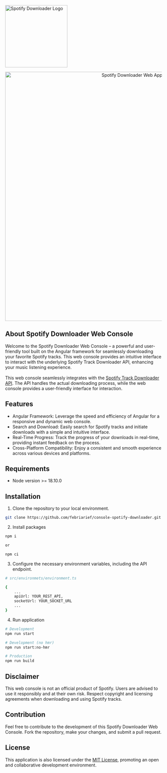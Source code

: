<img src="https://res.cloudinary.com/idevart/image/upload/v1701009610/images/wguilqxxbiya9fjtibtr.png" width="200" alt="Spotify Downloader Logo">

<p align="center">
<img src="https://res.cloudinary.com/idevart/image/upload/v1701012749/images/vcxwab3d5intbygulfyy.png" width="800" alt="Spotify Downloader Web App">
</p>


## About Spotify Downloader Web Console

Welcome to the Spotify Downloader Web Console – a powerful and user-friendly tool built on the Angular framework for seamlessly downloading your favorite Spotify tracks. This web console provides an intuitive interface to interact with the underlying Spotify Track Downloader API, enhancing your music listening experience.<br/></br>
This web console seamlessly integrates with the [Spotify Track Downloader API](https://github.com/febriarief/api-spotify-downloader). The API handles the actual downloading process, while the web console provides a user-friendly interface for interaction.

## Features
- Angular Framework: Leverage the speed and efficiency of Angular for a responsive and dynamic web console.
- Search and Download: Easily search for Spotify tracks and initiate downloads with a simple and intuitive interface.
- Real-Time Progress: Track the progress of your downloads in real-time, providing instant feedback on the process.
- Cross-Platform Compatibility: Enjoy a consistent and smooth experience across various devices and platforms.

## Requirements
- Node version >= 18.10.0

## Installation
1. Clone the repository to your local environment. 
```bash
git clone https://github.com/febriarief/console-spotify-downloader.git
```
2. Install packages
```bash
npm i

or 

npm ci
```
3. Configure the necessary environment variables, including the API endpoint.
```bash
# src/environmets/environment.ts

{
	...
	apiUrl: YOUR_REST_API,
	socketUrl: YOUR_SOCKET_URL
    ...
}
```
4. Run application
```bash
# Development
npm run start

# Development (no hmr)
npm run start:no-hmr

# Production
npm run build
```
## Disclaimer
This web console is not an official product of Spotify. Users are advised to use it responsibly and at their own risk. Respect copyright and licensing agreements when downloading and using Spotify tracks.

## Contribution
Feel free to contribute to the development of this Spotify Downloader Web Console. Fork the repository, make your changes, and submit a pull request.

## License
This application is also licensed under the [MIT License](https://opensource.org/licenses/MIT), promoting an open and collaborative development environment.
